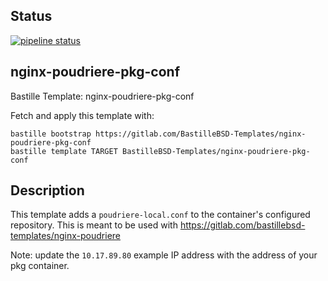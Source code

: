 ## Status
[![pipeline status](https://gitlab.com/bastillebsd-templates/nginx-poudriere-pkg-conf/badges/master/pipeline.svg)](https://gitlab.com/bastillebsd-templates/nginx-poudriere-pkg-conf/commits/master)

## nginx-poudriere-pkg-conf
Bastille Template: nginx-poudriere-pkg-conf

Fetch and apply this template with:

```shell
bastille bootstrap https://gitlab.com/BastilleBSD-Templates/nginx-poudriere-pkg-conf
bastille template TARGET BastilleBSD-Templates/nginx-poudriere-pkg-conf
```

## Description
This template adds a `poudriere-local.conf` to the container's configured
repository. This is meant to be used with
https://gitlab.com/bastillebsd-templates/nginx-poudriere

Note: update the `10.17.89.80` example IP address with the address of your pkg
container.
